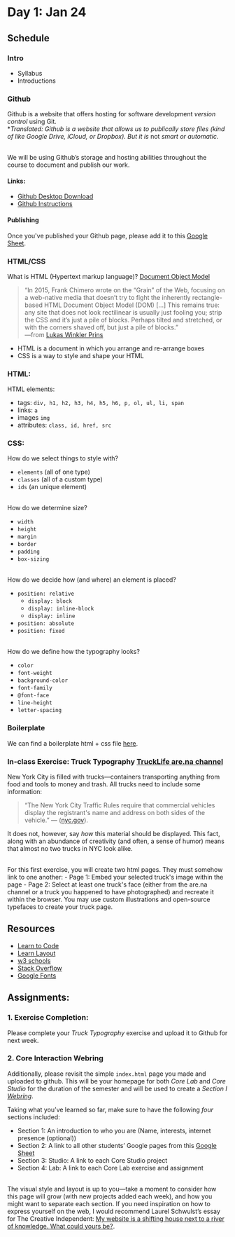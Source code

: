 # Day 1: Jan 24
	

## Schedule
### Intro

- Syllabus
- Introductions

### Github
Github is a website that offers hosting for software development *version control* using Git.
<br>\**Translated: Github is a website that allows us to publically store files (kind of like Google Drive, iCloud, or Dropbox). But it is* not *smart or automatic.*

<br>We will be using Github&rsquo;s storage and hosting abilities throughout the course to document and publish our work.

#### Links:
- [Github Desktop Download](https://desktop.github.com/)
- [Github Instructions](https://help.github.com/en/desktop/)

#### Publishing
Once you've published your Github page, please add it to this [Google Sheet](https://docs.google.com/spreadsheets/d/1zs-5NcqBZeeb1_Nd0Zv0Lx9D1G5n_vOaoC8FbEfUzZg/edit?usp=sharing).


### HTML/CSS
What is HTML (Hypertext markup language)? [Document Object Model](https://en.wikipedia.org/wiki/Document_Object_Model#/media/File:JKDOM.SVG%5D(https://upload.wikimedia.org/wikipedia/commons/thumb/e/e4/JKDOM.SVG/2000px-JKDOM.SVG.png))
 
> &ldquo;In 2015, Frank Chimero wrote on the “Grain” of the Web, focusing on a web-native media that doesn’t try to fight the inherently rectangle-based HTML Document Object Model (DOM) [...] This remains true: any site that does not look rectilinear is usually just fooling you; strip the CSS and it’s just a pile of blocks. Perhaps tilted and stretched, or with the corners shaved off, but just a pile of blocks.&rdquo;
<br>—from [Lukas Winkler Prins](https://www.are.na/block/736425)

- HTML is a document in which you arrange and re-arrange boxes
- CSS is a way to style and shape your HTML

### HTML:

HTML elements:
- tags: `div, h1, h2, h3, h4, h5, h6, p, ol, ul, li, span`
- links: `a`
- images `img`
- attributes: `class, id, href, src`

### CSS:
How do we select things to style with?
- `elements` (all of one type)
- `classes` (all of a custom type)
- `ids` (an unique element)

<br>How do we determine size?
- `width`
- `height`
- `margin`
- `border`
- `padding`
- `box-sizing`

<br>How do we decide how (and where) an element is placed?
- `position: relative`
	- `display: block`
	- `display: inline-block`
	- `display: inline`
- `position: absolute`
- `position: fixed`

<br>How do we define how the typography looks?
- `color`
- `font-weight`
- `background-color`
- `font-family`
- `@font-face`
- `line-height`
- `letter-spacing`

### Boilerplate
We can find a boilerplate html + css file [here](/files/boilerplate.zip). 

### In-class Exercise: Truck Typography [TruckLife are.na channel](https://www.are.na/ben-ross-1515211424/trucklife)

New York City is filled with trucks—containers transporting anything from food and tools to money and trash. All trucks need to include some information: 

> &ldquo;The New York City Traffic Rules require that commercial vehicles display the registrant's name and address on both sides of the vehicle.&rdquo; — ([nyc.gov](https://www1.nyc.gov/html/dot/downloads/pdf/truck-and-commercial-vehicle-faq-05-2019.pdf)). 

It does not, however, say *how* this material should be displayed. This fact, along with an abundance of creativity (and often, a sense of humor) means that almost no two trucks in NYC look alike. 

<br>For this first exercise, you will create two html pages. They must somehow link to one another:
	- Page 1: Embed your selected truck's image within the page
	- Page 2: Select at least one truck's face (either from the are.na channel or a truck you happened to have photographed) and recreate it within the browser. You may use custom illustrations and open-source typefaces to create your truck page.

## Resources
- [Learn to Code](https://learn.shayhowe.com/html-css/)
- [Learn Layout](http://learnlayout.com/)
- [w3 schools](https://www.w3schools.com/)
- [Stack Overflow](https://stackoverflow.com/)
- [Google Fonts](https://fonts.google.com/)

## Assignments: 

### 1. Exercise Completion:
Please complete your *Truck Typography* exercise and upload it to Github for next week.

### 2. Core Interaction Webring
Additionally, please revisit the simple `index.html` page you made and uploaded to github. This will be your homepage for both *Core Lab* and *Core Studio* for the duration of the semester and will be used to create a *Section I [Webring](https://en.wikipedia.org/wiki/Webring)*.

Taking what you&rsquo;ve learned so far, make sure to have the following *four* sections included: 
- Section 1: An introduction to who you are (Name, interests, internet presence (optional))
-	Section 2: A link to all other students&rsquo; Google pages from this [Google Sheet](https://docs.google.com/spreadsheets/d/1zs-5NcqBZeeb1_Nd0Zv0Lx9D1G5n_vOaoC8FbEfUzZg/edit?usp=sharing)
- Section 3: Studio: A link to each Core Studio project
- Section 4: Lab: A link to each Core Lab exercise and assignment

<br>The visual style and layout is up to you—take a moment to consider how this page will grow (with new projects added each week), and how you might want to separate each section. If you need inspiration on how to express yourself on the web, I would recommend Laurel Schwulst&rsquo;s essay for The Creative Independent: [My website is a shifting house next to a river of knowledge. What could yours be?](https://thecreativeindependent.com/people/laurel-schwulst-my-website-is-a-shifting-house-next-to-a-river-of-knowledge-what-could-yours-be/).

